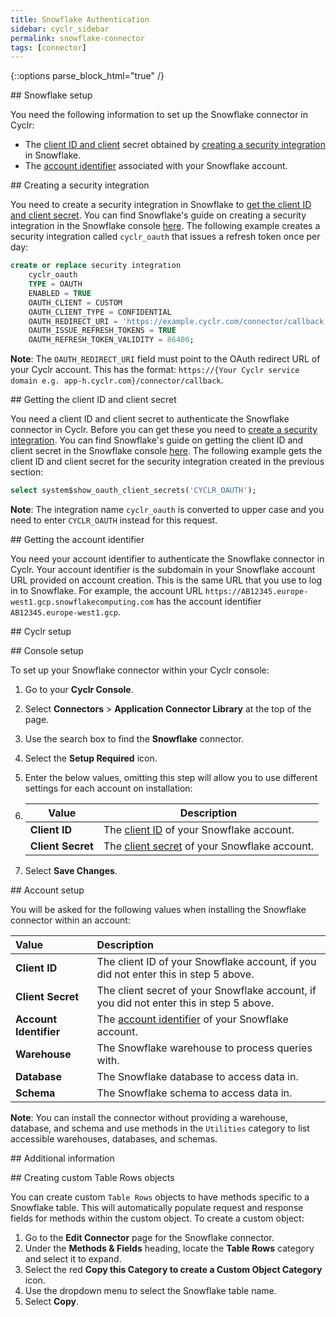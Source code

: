 ```yaml
---
title: Snowflake Authentication
sidebar: cyclr_sidebar
permalink: snowflake-connector
tags: [connector]
---
```

{::options parse_block_html="true" /}
<section class="card py-5 my-5">
<a name="snowflake-setup"></a>


</section>
<section class="card py-5 my-5">
## Snowflake setup

You need the following information to set up the Snowflake connector in Cyclr:

-   The [client ID and client](#getting-the-client-id-and-client-secret) secret obtained by [creating a security integration](#creating-a-secutiry-integration) in Snowflake.
-   The [account identifier](#getting-the-account-identifier) associated with your Snowflake account.

<a name="creating-a-secutiry-integration"></a>


</section>
<section class="card py-5 my-5">
## Creating a security integration

You need to create a security integration in Snowflake to [get the client ID and client secret](#getting-the-client-id-and-client-secret). You can find Snowflake's guide on creating a security integration in the Snowflake console [here](https://docs.snowflake.com/en/sql-reference/sql/create-security-integration.html#snowflake-oauth). The following example creates a security integration called `cyclr_oauth` that issues a refresh token once per day:

```sql
create or replace security integration
    cyclr_oauth
    TYPE = OAUTH
    ENABLED = TRUE
    OAUTH_CLIENT = CUSTOM
    OAUTH_CLIENT_TYPE = CONFIDENTIAL
    OAUTH_REDIRECT_URI = 'https://example.cyclr.com/connector/callback'
    OAUTH_ISSUE_REFRESH_TOKENS = TRUE
    OAUTH_REFRESH_TOKEN_VALIDITY = 86400;
```

**Note**: The `OAUTH_REDIRECT_URI` field must point to the OAuth redirect URL of your Cyclr account. This has the format: `https://{Your Cyclr service domain e.g. app-h.cyclr.com}/connector/callback`.

<a name="getting-the-client-id-and-client-secret"></a>


</section>
<section class="card py-5 my-5">
## Getting the client ID and client secret

You need a client ID and client secret to authenticate the Snowflake connector in Cyclr. Before you can get these you need to [create a security integration](#creating-a-secutiry-integration). You can find Snowflake's guide on getting the client ID and client secret in the Snowflake console [here](https://docs.snowflake.com/en/sql-reference/functions/system_show_oauth_client_secrets.html). The following example gets the client ID and client secret for the security integration created in the previous section:

```sql
select system$show_oauth_client_secrets('CYCLR_OAUTH');
```

**Note**: The integration name `cyclr_oauth` is converted to upper case and you need to enter `CYCLR_OAUTH` instead for this request.

<a name="getting-the-account-identifier"></a>


</section>
<section class="card py-5 my-5">
## Getting the account identifier

You need your account identifier to authenticate the Snowflake connector in Cyclr. Your account identifier is the subdomain in your Snowflake account URL provided on account creation. This is the same URL that you use to log in to Snowflake. For example, the account URL `https://AB12345.europe-west1.gcp.snowflakecomputing.com` has the account identifier `AB12345.europe-west1.gcp`.

<a name="cyclr-setup"></a>


</section>
<section class="card py-5 my-5">
## Cyclr setup

<a name="console-setup"></a>


</section>
<section class="card py-5 my-5">
## Console setup

To set up your Snowflake connector within your Cyclr console:

1. Go to your **Cyclr Console**.
2. Select **Connectors** > **Application Connector Library** at the top of the page.
3. Use the search box to find the **Snowflake** connector.
4. Select the **Setup Required** icon.
5. Enter the below values, omitting this step will allow you to use different settings for each account on installation:
6. 
    | Value             | Description                                                  |
    | ----------------- | ------------------------------------------------------------ |
    | **Client ID**     | The [client ID](#getting-the-client-id-and-client-secret) of your Snowflake account. |
    | **Client Secret** | The [client secret](#getting-the-client-id-and-client-secret) of your Snowflake account. |
    
6. Select **Save Changes**.

<a name="account-setup"></a>


</section>
<section class="card py-5 my-5">
## Account setup

You will be asked for the following values when installing the Snowflake connector within an account:

| Value                  | Description                                                  |
| :--------------------- | :----------------------------------------------------------- |
| **Client ID**          | The client ID of your Snowflake account, if you did not enter this in step 5 above. |
| **Client Secret**      | The client secret of your Snowflake account, if you did not enter this in step 5 above. |
| **Account Identifier** | The [account identifier](#getting-the-account-identifier) of your Snowflake account. |
| **Warehouse**          | The Snowflake warehouse to process queries with.             |
| **Database**           | The Snowflake database to access data in.                    |
| **Schema**             | The Snowflake schema to access data in.                      |

**Note**: You can install the connector without providing a warehouse, database, and schema and use methods in the `Utilities` category to list accessible warehouses, databases, and schemas.

<a name="additional-information"></a>


</section>
<section class="card py-5 my-5">
## Additional information

<a name="creating-custom-table-rows-objects"></a>


</section>
<section class="card py-5 my-5">
## Creating custom Table Rows objects

You can create custom `Table Rows` objects to have methods specific to a Snowflake table. This will automatically populate request and response fields for methods within the custom object. To create a custom object:

1. Go to the **Edit Connector** page for the Snowflake connector.
2. Under the **Methods & Fields** heading, locate the **Table Rows** category and select it to expand.
3. Select the red **Copy this Category to create a Custom Object Category** icon.
4. Use the dropdown menu to select the Snowflake table name.
5. Select **Copy**.

</section>
